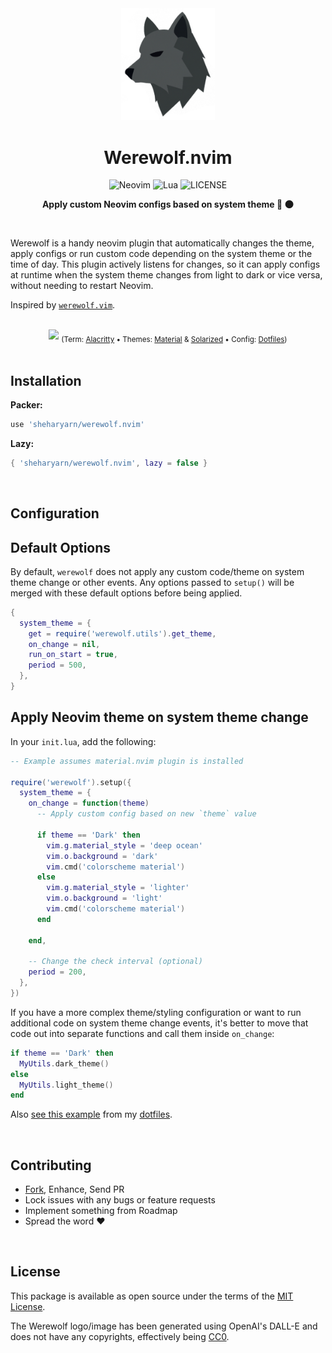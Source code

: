 <div align="center">
  <img src='doc/logo.png' width='150px' />

# Werewolf.nvim

![Neovim](https://img.shields.io/badge/Neovim-%2357A143?NeoVim-%2357A143.svg?&style=for-the-badge&logo=neovim&logoColor=white)
![Lua](https://img.shields.io/badge/lua-%232C2D72.svg?style=for-the-badge&logo=lua&logoColor=white)
![LICENSE](https://shields.io/badge/LICENSE-MIT-orange?style=for-the-badge)

  <b>Apply custom Neovim configs based on system theme 🔆 🌑</b>
</div>

<br>



Werewolf is a handy neovim plugin that automatically changes the
theme, apply configs or run custom code depending on the system theme or
the time of day. This plugin actively listens for changes, so it can
apply configs at runtime when the system theme changes from light to
dark or vice versa, without needing to restart Neovim.

Inspired by [`werewolf.vim`][werewolf-vim].

<br>



<div align="center">
  <img src='doc/demo.gif' />

  <sub>
    (Term: <a href="https://github.com/alacritty/alacritty">Alacritty</a> • 
    Themes: <a href="https://github.com/marko-cerovac/material.nvim">Material</a> 
    & <a href="https://github.com/maxmx03/solarized.nvim">Solarized</a> • 
    Config: <a href="https://github.com/sheharyarn/dotfiles/blob/7a5f6ac7adde7c1d97bfb1af8d79b51904f1b364/Vim/lua/themes.lua#L77">Dotfiles</a>)
  </sub>
</div>


<br>



## Installation

**Packer:**

```lua
use 'sheharyarn/werewolf.nvim'
```

**Lazy:**

```lua
{ 'sheharyarn/werewolf.nvim', lazy = false }
```

<br>



## Configuration


## Default Options

By default, `werewolf` does not apply any custom code/theme on
system theme change or other events. Any options passed to
`setup()` will be merged with these default options before being
applied.

```lua
{
  system_theme = {
    get = require('werewolf.utils').get_theme,
    on_change = nil,
    run_on_start = true,
    period = 500,
  },
}
```


## Apply Neovim theme on system theme change

In your `init.lua`, add the following:

```lua
-- Example assumes material.nvim plugin is installed

require('werewolf').setup({
  system_theme = {
    on_change = function(theme)
      -- Apply custom config based on new `theme` value

      if theme == 'Dark' then
        vim.g.material_style = 'deep ocean'
        vim.o.background = 'dark'
        vim.cmd('colorscheme material')
      else
        vim.g.material_style = 'lighter'
        vim.o.background = 'light'
        vim.cmd('colorscheme material')
      end

    end,

    -- Change the check interval (optional)
    period = 200,
  },
})
```

If you have a more complex theme/styling configuration or want to
run additional code on system theme change events, it's better to
move that code out into separate functions and call them inside
`on_change`:

```lua
if theme == 'Dark' then
  MyUtils.dark_theme()
else
  MyUtils.light_theme()
end
```

Also [see this example][dotfiles-config] from my [dotfiles][dotfiles].



<br>



## Contributing

- [Fork][github-fork], Enhance, Send PR
- Lock issues with any bugs or feature requests
- Implement something from Roadmap
- Spread the word ❤️

<br>



## License

This package is available as open source under the terms of
the [MIT License][license-mit].

The Werewolf logo/image has been generated using OpenAI's
DALL-E and does not have any copyrights, effectively being
[CC0][license-cc0].

<br>



  [github-fork]:      https://github.com/sheharyarn/werewolf.nvim/fork
  [license-mit]:      https://opensource.org/licenses/MIT
  [license-cc0]:      https://creativecommons.org/public-domain/cc0/

  [dotfiles]:         https://github.com/sheharyarn/dotfiles
  [dotfiles-config]:  https://github.com/sheharyarn/dotfiles/blob/7a5f6ac7adde7c1d97bfb1af8d79b51904f1b364/Vim/init.lua#L54-L68

  [werewolf-vim]:     https://github.com/jonstoler/werewolf.vim

